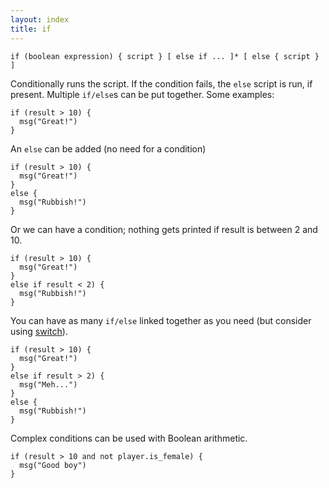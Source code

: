 ```yaml
---
layout: index
title: if
---
```


    if (boolean expression) { script } [ else if ... ]* [ else { script } ]

Conditionally runs the script. If the condition fails, the `else` script is run, if present. Multiple `if/else`s can be put together. Some examples:

```
if (result > 10) {
  msg("Great!")
}
```
An `else` can be added (no need for a condition)
```
if (result > 10) {
  msg("Great!")
}
else {
  msg("Rubbish!")
}
```
Or we can have a condition; nothing gets printed if result is between 2 and 10.
```
if (result > 10) {
  msg("Great!")
}
else if result < 2) {
  msg("Rubbish!")
}
```
You can have as many `if/else` linked together as you need (but consider using [switch](switch.html)).
```
if (result > 10) {
  msg("Great!")
}
else if result > 2) {
  msg("Meh...")
}
else {
  msg("Rubbish!")
}
```

Complex conditions can be used with Boolean arithmetic. 

```
if (result > 10 and not player.is_female) {
  msg("Good boy")
}
```
